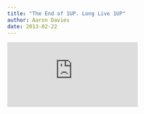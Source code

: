 ```yaml
---
title: "The End of 1UP. Long Live 1UP"
author: Aaron Davies
date: 2013-02-22
---
```


<div class="youtube">
	<iframe class="youtube-player" type="text/html" src="https://www.youtube.com/embed/owiscTmBphw?start=0" frameborder="0" allowfullscreen=""></iframe>
</div>
